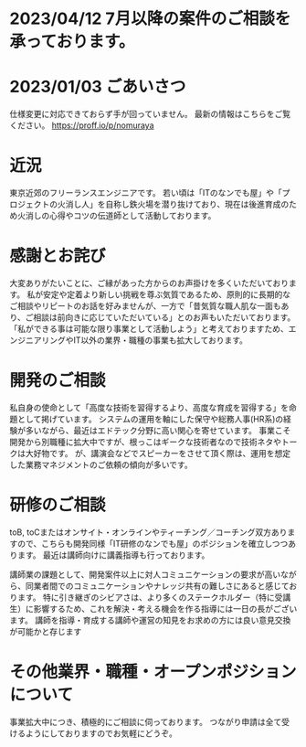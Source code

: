 # 2023/04/12 7月以降の案件のご相談を承っております。

# 2023/01/03 ごあいさつ
仕様変更に対応できておらず手が回っていません。
最新の情報はこちらをご覧ください。
https://proff.io/p/nomuraya

# 近況
東京近郊のフリーランスエンジニアです。
若い頃は「ITのなンでも屋」や「プロジェクトの火消し人」を自称し鉄火場を潜り抜けており、現在は後進育成のため火消しの心得やコツの伝道師として活動しております。

# 感謝とお詫び
大変ありがたいことに、ご縁があった方からのお声掛けを多くいただいております。
私が安定や定着より新しい挑戦を尊ぶ気質であるため、原則的に長期的なご相談やリピートのお話を好みませんが、一方で「昔気質な職人肌な一面もあり、ご相談は前向きに応じていただいている」とのお声もいただいております。
「私ができる事は可能な限り事業として活動しよう」と考えておりますため、エンジニアリングやIT以外の業界・職種の事業も拡大しております。

# 開発のご相談
私自身の使命として「高度な技術を習得するより、高度な育成を習得する」を命題として掲げています。
システムの運用を軸にした保守や総務人事(HR系)の経験が多いながら、最近はエドテック分野に高い関心を寄せています。
事業こそ開発から別職種に拡大中ですが、根っこはギークな技術者なので技術ネタやトークは大好物です。
が、講演会などでスピーカーをさせて頂く際は、運用を想定した業務マネジメントのご依頼の傾向が多いです。

# 研修のご相談
toB, toCまたはオンサイト・オンラインやティーチング／コーチング双方ありますので、こちらも開発同様「IT研修のなンでも屋」のポジションを確立しつつあります。
最近は講師向けに講義指導も行っております。

講師業の課題として、開発案件以上に対人コミュニケーションの要求が高いながら、同業者間でのコミュニケーションやナレッジ共有の難しさにあると感じております。
特に引き継ぎのシビアさは、より多くのステークホルダー（特に受講生）に影響するため、これを解決・考える機会を作る指導には一日の長がございます。
講師を指導・育成する講師や運営の知見をお求めの方には良い意見交換が可能かと存じます

# その他業界・職種・オープンポジションについて
事業拡大中につき、積極的にご相談に伺っております。
つながり申請は全て受けるようにしておりますのでお気軽にどうぞ。
